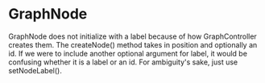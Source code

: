 # GraphNode
GraphNode does not initialize with a label because of how GraphController creates them. The createNode() method takes in position and optionally an id. If we were to include another optional argument for label, it would be confusing whether it is a label or an id. For ambiguity's sake, just use setNodeLabel().